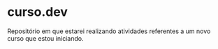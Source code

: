 # curso.dev
Repositório em que estarei realizando atividades referentes a um novo curso que estou iniciando.
